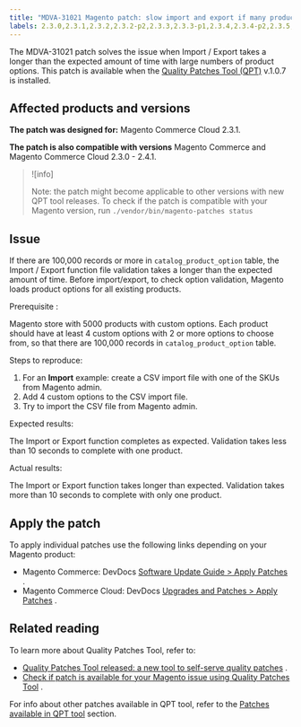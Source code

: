 ```yaml
---
title: "MDVA-31021 Magento patch: slow import and export if many product options"
labels: 2.3.0,2.3.1,2.3.2,2.3.2-p2,2.3.3,2.3.3-p1,2.3.4,2.3.4-p2,2.3.5,2.3.5-p1,2.3.5-p2,2.3.6,2.4.0,2.4.0-p1,2.4.1,QPT 1.0.7,QPT patches,Magento Commerce,Magento Commerce Cloud,export,fail,import,product options,support tools
---
```


The MDVA-31021 patch solves the issue when Import / Export takes a longer than the expected amount of time with large numbers of product options. This patch is available when the [Quality Patches Tool (QPT)](https://devdocs.magento.com/guides/v2.4/comp-mgr/patching.html#mqp) v.1.0.7 is installed.

## Affected products and versions

 **The patch was designed for:** Magento Commerce Cloud 2.3.1.

 **The patch is also compatible with versions** Magento Commerce and Magento Commerce Cloud 2.3.0 - 2.4.1.

>![info]
>
>Note: the patch might become applicable to other versions with new QPT tool releases. To check if the patch is compatible with your Magento version, run `./vendor/bin/magento-patches
    status` 

## Issue

If there are 100,000 records or more in `catalog_product_option` table, the Import / Export function file validation takes a longer than the expected amount of time. Before import/export, to check option validation, Magento loads product options for all existing products.

 <span class="wysiwyg-underline">Prerequisite</span> :

Magento store with 5000 products with custom options. Each product should have at least 4 custom options with 2 or more options to choose from, so that there are 100,000 records in `catalog_product_option` table.

 <span class="wysiwyg-underline">Steps to reproduce:</span> 

1. For an **Import** example: create a CSV import file with one of the SKUs from Magento admin.
1. Add 4 custom options to the CSV import file.
1. Try to import the CSV file from Magento admin.

 <span class="wysiwyg-underline">Expected results:</span> 

The Import or Export function completes as expected. Validation takes less than 10 seconds to complete with one product.

 <span class="wysiwyg-underline">Actual results:</span> 

The Import or Export function takes longer than expected. Validation takes more than 10 seconds to complete with only one product.

## Apply the patch

To apply individual patches use the following links depending on your Magento product:

* Magento Commerce: DevDocs [Software Update Guide > Apply Patches](https://devdocs.magento.com/guides/v2.4/comp-mgr/patching.html) .
* Magento Commerce Cloud: DevDocs [Upgrades and Patches > Apply Patches](https://devdocs.magento.com/cloud/project/project-patch.html) .

## Related reading

To learn more about Quality Patches Tool, refer to:

* [Quality Patches Tool released: a new tool to self-serve quality patches](https://support.magento.com/hc/en-us/articles/360047139492) .
* [Check if patch is available for your Magento issue using Quality Patches Tool](https://support.magento.com/hc/en-us/articles/360047125252) .

For info about other patches available in QPT tool, refer to the [Patches available in QPT tool](https://support.magento.com/hc/en-us/sections/360010506631-Patches-available-in-QPT-tool-) section.